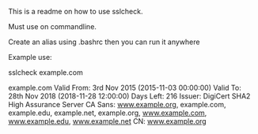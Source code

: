 This is a readme on how to use sslcheck.

Must use on commandline.


Create an alias using .bashrc then you can run it anywhere

Example use:

sslcheck example.com

example.com
        Valid From:      3rd Nov 2015 (2015-11-03 00:00:00)
        Valid To:        28th Nov 2018 (2018-11-28 12:00:00)
        Days Left:       216
        Issuer:  DigiCert SHA2 High Assurance Server CA
        Sans:   www.example.org, example.com, example.edu, example.net, example.org, www.example.com, www.example.edu, www.example.net
        CN:     www.example.org
